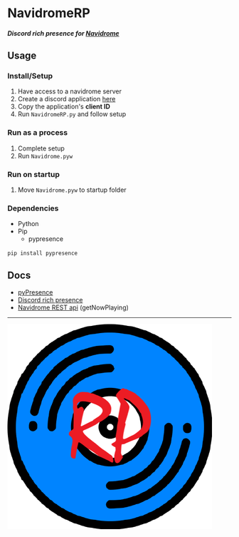 # NavidromeRP

#### *Discord rich presence for [Navidrome](https://www.navidrome.org/)*

## Usage

### Install/Setup
1) Have access to a navidrome server
2) Create a discord application [here](https://discord.com/developers/applications)
3) Copy the application's **client ID**
4) Run `NavidromeRP.py` and follow setup

### Run as a process
1) Complete setup
2) Run `Navidrome.pyw`

### Run on startup
1) Move `Navidrome.pyw` to startup folder

### Dependencies
- Python
- Pip
  - pypresence
  
`pip install pypresence`

## Docs
- [pyPresence](https://qwertyquerty.github.io/pypresence/html/index.html)
- [Discord rich presence](https://discord.com/developers/docs/rich-presence/overview)
- [Navidrome REST api](https://www.navidrome.org/docs/developers/subsonic-api/) (getNowPlaying)

---

![image](navidromerp.png)